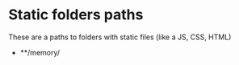 # Static folders paths

These are a paths to folders with static files (like a JS, CSS, HTML)

* **/memory/
